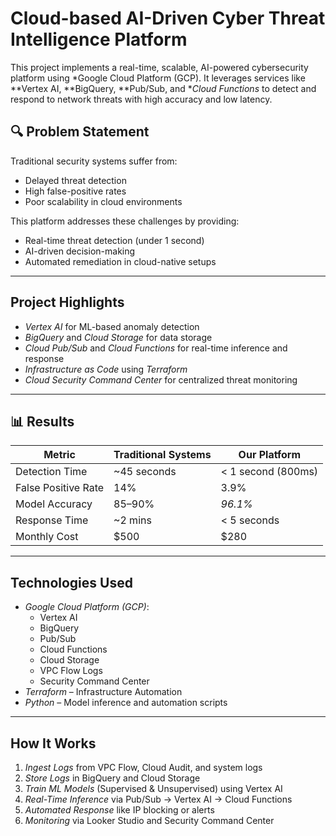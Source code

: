 # Cloud-based AI-Driven Cyber Threat Intelligence Platform

This project implements a real-time, scalable, AI-powered cybersecurity platform using *Google Cloud Platform (GCP). It leverages services like **Vertex AI, **BigQuery, **Pub/Sub, and **Cloud Functions* to detect and respond to network threats with high accuracy and low latency.

## 🔍 Problem Statement

Traditional security systems suffer from:
- Delayed threat detection
- High false-positive rates
- Poor scalability in cloud environments

This platform addresses these challenges by providing:
- Real-time threat detection (under 1 second)
- AI-driven decision-making
- Automated remediation in cloud-native setups

---

## Project Highlights

- *Vertex AI* for ML-based anomaly detection  
- *BigQuery* and *Cloud Storage* for data storage  
- *Cloud Pub/Sub* and *Cloud Functions* for real-time inference and response  
- *Infrastructure as Code* using *Terraform*  
- *Cloud Security Command Center* for centralized threat monitoring  

---

## 📊 Results

| Metric              | Traditional Systems | Our Platform          |
|---------------------|---------------------|------------------------|
| Detection Time      | ~45 seconds         | < 1 second (800ms)     |
| False Positive Rate | 14%                 | 3.9%                   |
| Model Accuracy      | 85–90%              | *96.1%*              |
| Response Time       | ~2 mins             | < 5 seconds            |
| Monthly Cost        | $500                | $280                   |

---

## Technologies Used

- *Google Cloud Platform (GCP)*:
  - Vertex AI
  - BigQuery
  - Pub/Sub
  - Cloud Functions
  - Cloud Storage
  - VPC Flow Logs
  - Security Command Center
- *Terraform* – Infrastructure Automation  
- *Python* – Model inference and automation scripts  

---

## How It Works

1. *Ingest Logs* from VPC Flow, Cloud Audit, and system logs  
2. *Store Logs* in BigQuery and Cloud Storage  
3. *Train ML Models* (Supervised & Unsupervised) using Vertex AI  
4. *Real-Time Inference* via Pub/Sub → Vertex AI → Cloud Functions  
5. *Automated Response* like IP blocking or alerts  
6. *Monitoring* via Looker Studio and Security Command Center
